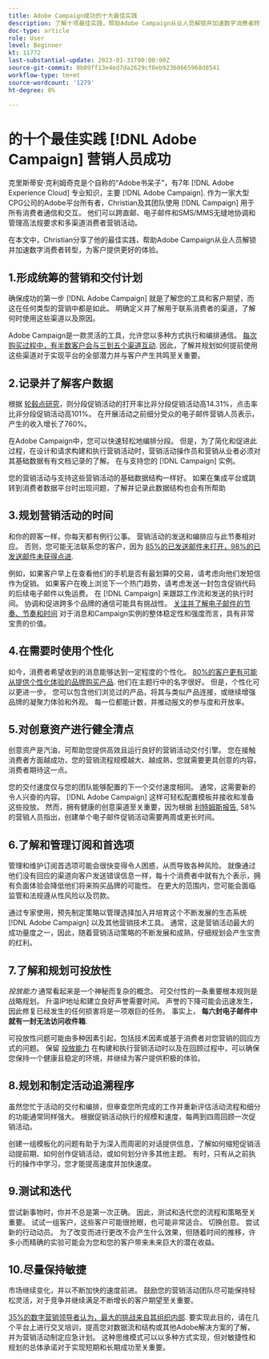 ```yaml
---
title: Adobe Campaign成功的十大最佳实践
description: 了解十项最佳实践，帮助Adobe Campaign从业人员解锁并加速数字消费者转型，为其客户提供更好的体验。
doc-type: article
role: User
level: Beginner
kt: 11772
last-substantial-update: 2023-01-31T00:00:00Z
source-git-commit: 0b09ff13e4ed7da2629cf8eb92360665968d8541
workflow-type: tm+mt
source-wordcount: '1279'
ht-degree: 0%

---
```



# 的十个最佳实践 [!DNL Adobe Campaign] 营销人员成功

克里斯蒂安·克利姆奇克是个自称的“Adobe书呆子”，有7年 [!DNL Adobe Experience Cloud] 专业知识，主要 [!DNL Adobe Campaign]. 作为一家大型CPG公司的Adobe平台所有者，Christian及其团队使用 [!DNL Campaign] 用于所有消费者通信和交互。 他们可以跨直邮、电子邮件和SMS/MMS无缝地协调和管理高法规要求和多渠道消费者营销活动。

在本文中，Christian分享了他的最佳实践，帮助Adobe Campaign从业人员解锁并加速数字消费者转型，为客户提供更好的体验。


## 1.形成统筹的营销和交付计划

确保成功的第一步 [!DNL Adobe Campaign] 就是了解您的工具和客户期望，而这在任何类型的营销中都是如此。 明确定义并了解用于联系消费者的渠道，了解何时使用这些渠道以及原因。

Adobe Campaign是一款灵活的工具，允许您以多种方式执行和编排通信。 [每次购买过程中，有半数客户会与三到五个渠道互动](https://www.mckinsey.com/capabilities/operations/our-insights/redefine-the-omnichannel-approach-focus-on-what-truly-matters). 因此，了解并规划如何提前使用这些渠道对于实现平台的全部潜力并与客户产生共鸣至关重要。

## 2.记录并了解客户数据

<!-- Sandra, this paragraph opens as if it's going to discuss the advantages of segmentation, but it left me hanging. So, I hit the Hubspot link and dug into it a bit, and it seemed to me like the juicy information is this quote: 

"A study by Hubspot revealed that 30% of the marketers who participated in it used market segmentation techniques to improve email engagement. Segmented campaigns had 14.31% higher open rates and saw 101% more clicks than non-segmented campaigns.

"Email marketers who segmented their audience before campaigning stated that the revenue generated increased to up to 760%. Targeted and segmented emails bring in 58% of all revenue." [Link](https://www.notifyvisitors.com/blog/segmentation-statistics/) 

I added that second paragraph about 760% revenue and broke up the rest of the section, touched it up to help make the Hubspot example a little more impactful. If I altered this section too much, you can reject the change. It didn't have mistakes, but it felt like it didn't tie the segment example strongly enough to the point about data design. See if this is okay...-->

根据 [轮毂点研究](https://www.linkedin.com/pulse/customer-segmentation-effective-b2b-business-industry-sabreen)，则分段促销活动的打开率比非分段促销活动高14.31%，点击率比非分段促销活动高101%。 在开展活动之前细分受众的电子邮件营销人员表示，产生的收入增长了760%。

在Adobe Campaign中，您可以快速轻松地编排分段。 但是，为了简化和促进此过程，在设计和请求构建和执行营销活动时，营销活动操作员和营销从业者必须对其基础数据有有文档记录的了解。 在与支持您的 [!DNL Campaign] 实例。

您的营销活动与支持这些营销活动的基础数据结构一样好。 如果在集成平台或跳转到消费者数据平台时出现问题，了解并记录此数据结构也会有所帮助

## 3.规划营销活动的时间

和你的顾客一样，你每天都有例行公事。 营销活动的发送和编排应与此节奏相对应。 否则，您可能无法联系您的客户，因为 [85%的已发送邮件未打开，98%的已发送邮件未获得点进](https://www.validity.com/resource-center/state-of-email-2021/).

例如，如果客户早上在查看他们的手机是否有最划算的交易，请考虑向他们发短信作为促销。 如果客户在晚上浏览下一个热门趋势，请考虑发送一封包含促销代码的后续电子邮件以免运费。 在 [!DNL Campaign] 来跟踪工作流和发送的执行时间。 协调和促进跨多个品牌的通信可能具有挑战性。 [关注并了解电子邮件的节奏、节奏和时间](https://experienceleaguecommunities.adobe.com/t5/adobe-campaign-classic-blogs/predictive-send-time-optimization-with-adobe-campaign/ba-p/561554) 对于消息和Campaign实例的整体稳定性和强度而言，具有非常宝贵的价值。

## 4.在需要时使用个性化

如今，消费者希望收到的消息能够达到一定程度的个性化。 [80%的客户更有可能从提供个性化体验的品牌购买产品](https://us.epsilon.com/power-of-me). 他们在主题行中的名字很好。 但是，个性化可以更进一步。 您可以包含他们浏览过的产品，将其与类似产品连接，或继续增强品牌的凝聚力体验和外观。 每一位都能计数，并推动报文的参与度和开放率。

## 5.对创意资产进行健全清点

创意资产是汽油，可帮助您提供高效且运行良好的营销活动交付引擎。 您在接触消费者方面越成功，您的营销流程规模越大、越成熟，您就需要更具创意的内容。 消费者期待这一点。

您的交付速度仅与您的团队能够配置的下一个交付速度相同。 通常，这需要新的令人兴奋的内容。 [!DNL Adobe Campaign] 这样可轻松配置模板并接收和准备这些投放。 然而，拥有健康的创意渠道至关重要，因为根据 [利特姆斯报告](https://www.litmus.com/resources/state-of-email/), 58%的营销人员指出，创建单个电子邮件促销活动需要两周或更长时间。

## 6.了解和管理订阅和首选项

管理和维护订阅首选项可能会很快变得令人困惑，从而导致各种风险。 就像通过他们没有回应的渠道向客户发送错误信息一样，每十个消费者中就有九个表示，拥有负面体验会降低他们将来购买品牌的可能性。 在更大的范围内，您可能会面临监管和法规遵从性风险以及罚款。

通过专家使用，预先制定策略以管理选择加入并培育这个不断发展的生态系统 [!DNL Adobe Campaign] 以及其他营销技术工具。 通常，这是营销活动最大的成功量度之一，因此，随着营销活动策略的不断发展和成熟，仔细规划会产生宝贵的红利。

## 7.了解和规划可投放性

_投放能力_ 通常看起来是一个神秘而复杂的概念。 可交付性的一条重要根本规则是战略规划。 升温IP地址和建立良好声誉需要时间。 声誉的下降可能会迅速发生，因此修复已经发生的任何损害将是一项艰巨的任务。 事实上， **每六封电子邮件中就有一封无法访问收件箱**.

可投放性问题可能由多种因素引起，包括技术因素或基于消费者对您营销的回应方式的问题。 保留 [投放能力](https://business.adobe.com/products/campaign/email-deliverability.html) 在构建和执行营销活动时以及在回顾过程中，可以确保您保持一个健康且稳定的环境，并继续为客户提供积极的体验。

## 8.规划和制定活动追溯程序

虽然您忙于活动的交付和编排，但审查您所完成的工作并重新评估活动流程和细分的功能通常同样强大。 根据促销活动执行的规模和速度，每两到四周回顾一次促销活动。

创建一组模板化的问题有助于为深入而周密的对话提供信息，了解如何缩短促销活动提前期、如何创作促销活动，或如何划分许多其他主题。 有时，只有从之前执行的操作中学习，您才能提高速度并加快速度。

## 9.测试和迭代

尝试新事物时，你并不总是第一次正确。 因此，测试和迭代您的流程和策略至关重要。 试试一组客户，这些客户可能很抢眼，也可能非常适合。 切换创意。 尝试新的行动动员。 为了改变而进行更改不会产生什么效果，但随着时间的推移，许多小而精确的实验可能会为您和您的客户带来未来巨大的潜在收益。

## 10.尽量保持敏捷

市场继续变化，并以不断加快的速度前进。 鼓励您的营销活动团队尽可能保持轻松灵活，对于竞争并继续满足不断增长的客户期望至关重要。

[35%的数字营销领导者认为，最大的挑战来自其组织内部](https://www.gartner.com/en/newsroom/press-releases/gartner-says-35--of-digital-marketing-leaders-believe-the-bigges). 要实现此目的，请在几个平台上进行交叉培训，提高您对数据流和结构或其他Adobe解决方案的了解，并为营销活动制定应急计划。 这种思维模式可以以多种方式实现，但对敏捷性和规划的总体承诺对于实现短期和长期成功至关重要。
